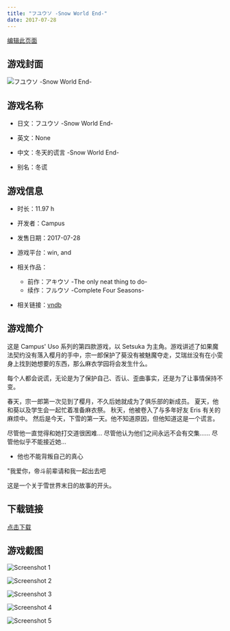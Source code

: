 ```yaml
---
title: "フユウソ -Snow World End-"
date: 2017-07-28
---
```

[编辑此页面](https://github.com/ACG-3/ADV3-source/blob/main/source/_posts/games/%E3%83%95%E3%83%A6%E3%82%A6%E3%82%BD%20-Snow%20World%20End-.md)

## 游戏封面

![フユウソ -Snow World End-](https%3A//pan.timero.xyz/onedrive/img_lib_001/%E3%83%95%E3%83%A6%E3%82%A6%E3%82%BD%20-Snow%20World%20End-_cover.avif)


## 游戏名称

- 日文：フユウソ -Snow World End-
- 英文：None
- 中文：冬天的谎言 -Snow World End-

- 别名：冬谎


## 游戏信息

- 时长：11.97 h
- 开发者：Campus
- 发售日期：2017-07-28
- 游戏平台：win, and
- 相关作品：
   - 前作：アキウソ -The only neat thing to do-
   - 续作：フルウソ -Complete Four Seasons-

- 相关链接：[vndb](https://vndb.org/v21161)


## 游戏简介

这是 Campus' Uso 系列的第四款游戏，以 Setsuka 为主角。游戏讲述了如果魔法契约没有落入樱月的手中，宗一郎保护了葵没有被魅魔夺走，艾瑞丝没有在小雯身上找到她想要的东西，那么麻衣学园将会发生什么。

每个人都会说谎，无论是为了保护自己、否认、歪曲事实，还是为了让事情保持不变。

春天，宗一郎第一次见到了樱月，不久后她就成为了俱乐部的新成员。
夏天，他和葵以及学生会一起忙着准备麻衣祭。
秋天，他被卷入了与多年好友 Eris 有关的麻烦中。
然后是今天，下雪的第一天。他不知道原因，但他知道这是一个谎言。

尽管他一直觉得和她打交道很困难...
尽管他认为他们之间永远不会有交集......
尽管他似乎不能接近她...
- 他也不能背叛自己的真心

"我爱你，帝斗前辈请和我一起出去吧

这是一个关于雪世界末日的故事的开头。




## 下载链接

[点击下载](https://pan.timero.xyz/onedrive/adv_lib_001/%E3%83%95%E3%83%A6%E3%82%A6%E3%82%BD%20-Snow%20World%20End-)


## 游戏截图


![Screenshot 1](https%3A//pan.timero.xyz/onedrive/img_lib_001/%E3%83%95%E3%83%A6%E3%82%A6%E3%82%BD%20-Snow%20World%20End-_Screenshot_1.avif)

![Screenshot 2](https%3A//pan.timero.xyz/onedrive/img_lib_001/%E3%83%95%E3%83%A6%E3%82%A6%E3%82%BD%20-Snow%20World%20End-_Screenshot_2.avif)

![Screenshot 3](https%3A//pan.timero.xyz/onedrive/img_lib_001/%E3%83%95%E3%83%A6%E3%82%A6%E3%82%BD%20-Snow%20World%20End-_Screenshot_3.avif)

![Screenshot 4](https%3A//pan.timero.xyz/onedrive/img_lib_001/%E3%83%95%E3%83%A6%E3%82%A6%E3%82%BD%20-Snow%20World%20End-_Screenshot_4.avif)

![Screenshot 5](https%3A//pan.timero.xyz/onedrive/img_lib_001/%E3%83%95%E3%83%A6%E3%82%A6%E3%82%BD%20-Snow%20World%20End-_Screenshot_5.avif)

